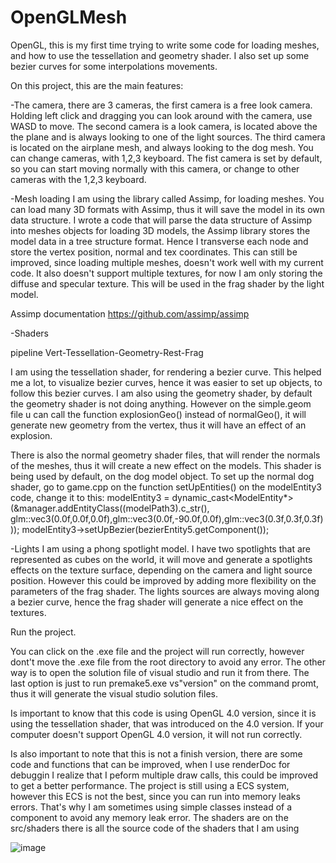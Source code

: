 # OpenGLMesh

OpenGL, this is my first time trying to write some code for loading meshes, and how to use the  tessellation and geometry shader. I also set up some bezier curves for some interpolations movements.

On this project, this are the main features:

-The camera, there are 3 cameras, the first camera is a free look camera. Holding left click and dragging you can look around with the camera, use WASD to move.
The second camera is a look camera, is located above the the plane and is always looking to one of the light sources.
The third camera is located on the airplane mesh, and always looking to the dog mesh.
You can change cameras, with 1,2,3 keyboard.
The fist camera is set by default, so you can start moving normally with this camera, or change to other cameras with the 1,2,3 keyboard.

-Mesh loading
I am using the library called Assimp, for loading meshes. You can load many 3D formats with Assimp, thus it will save the model in its own data structure. I wrote a code that will parse the data structure of Assimp into meshes objects 
for loading 3D models, the Assimp library stores the model data in a tree structure format. Hence I transverse each node and store the vertex position, normal and tex coordinates. This can still be improved, since
loading multiple meshes, doesn't work well with my current code.
It also doesn't support multiple textures, for now I am only storing the diffuse and specular texture. This will be used in the frag shader by the light model.

Assimp documentation https://github.com/assimp/assimp

-Shaders


pipeline
Vert-Tessellation-Geometry-Rest-Frag

I am using the tessellation shader, for rendering a bezier curve. This helped me  a lot, to visualize bezier curves, hence it was easier to set up objects, to follow this bezier curves.
I am also using the geometry shader, by default the geometry shader is not doing anything. However on the simple.geom file u can call the function explosionGeo() instead of normalGeo(), it will
generate new geometry from the vertex, thus it will have an effect of an explosion.

There is also the normal geometry shader files, that will render the normals of the meshes, thus it will create a new effect on the models. This shader is being used by default, on the dog model object.
To set up the normal dog shader, go to game.cpp on the function setUpEntities() on the modelEntity3 code, change it to this:
modelEntity3 = dynamic_cast<ModelEntity*>(&manager.addEntityClass<ModelEntity>((modelPath3).c_str(),
	glm::vec3(0.0f,0.0f,0.0f),glm::vec3(0.0f,-90.0f,0.0f),glm::vec3(0.3f,0.3f,0.3f)));
	modelEntity3->setUpBezier(bezierEntity5.getComponent<BezierCurveComponent>());

 -Lights
 I am using a phong spotlight model. I have two spotlights that are represented as cubes on the world, it will move and generate a spotlights effects on the texture surface, depending on the camera and
 light source position. However this could be improved by adding more flexibility on the parameters of the frag shader.
 The lights sources are always moving along a bezier curve, hence the frag shader will generate a nice effect on the textures.

 Run the project.

 You can click on the .exe file and the project will run correctly, however dont't move the .exe file from the root directory to avoid any error. The other way is to open the solution file of visual studio and run it from there.
 The  last option is just to run premake5.exe vs"version" on the command promt, thus it will generate the visual studio solution files.

 Is important to know that this code is using OpenGL 4.0 version, since it is using the tessellation shader, that was introduced on the 4.0 version. If your computer doesn't support OpenGL 4.0 version, it will not run correctly.


 Is also important to note that this is not a finish version, there are  some code and functions that can be improved, when I use renderDoc for debuggin I realize that I peform
 multiple draw calls, this could be improved to get a better performance.
The project is still using a ECS system, however this ECS is  not the best, since you can run into memory leaks errors. That's why I am sometimes using simple classes instead of a component to avoid any memory leak error.
The shaders are on the src/shaders there is all the source code of the shaders that I am using



![image](https://github.com/Galleta12/OpenGLMesh/assets/79543944/3064b0c9-13e1-451e-890a-0f5699a090be)

 
 
